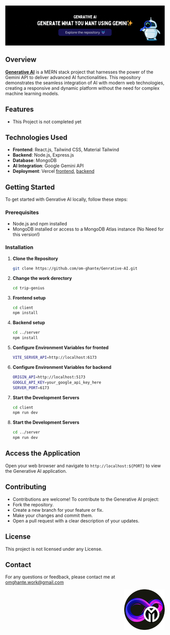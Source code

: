 ![Repository Banner](./z-other/Generative-AI.gif)

## Overview

[**Generative AI**](https://om-ghante-generative-ai.vercel.app/) is a MERN stack project that harnesses the power of the Gemini API to deliver advanced AI functionalities. This repository demonstrates the seamless integration of AI with modern web technologies, creating a responsive and dynamic platform without the need for complex machine learning models.

## Features

- This Project is not completed yet

## Technologies Used

- **Frontend**: React.js, Tailwind CSS, Material Tailwind
- **Backend**: Node.js, Express.js
- **Database**: MongoDB
- **AI Integration**: Google Gemini API
- **Deployment**: Vercel [frontend](https://om-ghante-generative-ai.vercel.app/), [backend](https://generative-ai-server.vercel.app/)

## Getting Started

To get started with Genrative AI locally, follow these steps:

### Prerequisites

- Node.js and npm installed
- MongoDB installed or access to a MongoDB Atlas instance (No Need for this version!)

### Installation

1. **Clone the Repository**

   ```bash
   git clone https://github.com/om-ghante/Genrative-AI.git
   ```

2. **Change the work derectory**

   ```bash
   cd trip-genius
   ```

3. **Frontend setup**

   ```bash
   cd client
   npm install
   ```

4. **Backend setup**

   ```bash
   cd ../server
   npm install
   ```

4. **Configure Environment Variables for fronted**

   ```bash
   VITE_SERVER_API=http://localhost:6173
   ```
4. **Configure Environment Variables for backend**

   ```bash
   ORIGIN_API=http://localhost:5173
   GOOGLE_API_KEY=your_google_api_key_here
   SERVER_PORT=6173
   ```

3. **Start the Development Servers**

   ```bash
   cd client
   npm run dev
   ```

4. **Start the Development Servers**

   ```bash
   cd ../server
   npm run dev
   ```

## Access the Application

Open your web browser and navigate to `http://localhost:${PORT}` to view the Generative AI application.

## Contributing
- Contributions are welcome! To contribute to the Generative AI project:
- Fork the repository.
- Create a new branch for your feature or fix.
- Make your changes and commit them.
- Open a pull request with a clear description of your updates.

## License
 This project is not licensed under any License.

## Contact
 For any questions or feedback, please contact me at omghante.work@gmail.com

<div align="right">
   <img src="./z-other/logo.png" width="128" align="right" />
</div